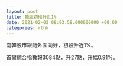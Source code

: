 ```yaml
---
layout: post
title: 韓股初段升近1%
date: 2021-02-02 08:03:58.000000000 +08:00
categories: rthk
---
```


南韓股市跟隨外圍向好，初段升近1%。

首爾綜合指數報3084點，升27點，升幅0.91%。

